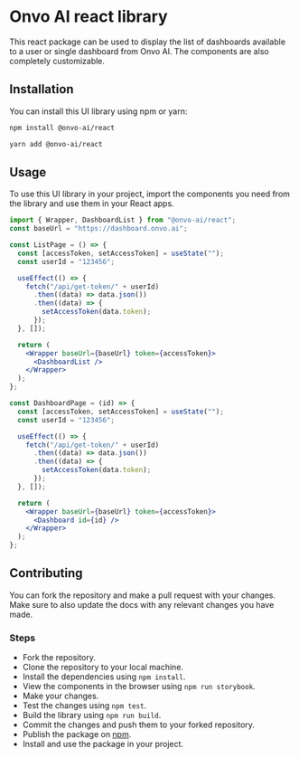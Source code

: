 # Onvo AI react library

This react package can be used to display the list of dashboards available to a user or single dashboard from Onvo AI. The components are also completely customizable.

## Installation

You can install this UI library using npm or yarn:

```bash
npm install @onvo-ai/react
```

```bash
yarn add @onvo-ai/react
```

## Usage

To use this UI library in your project, import the components you need from the library and use them in your React apps.

```jsx
import { Wrapper, DashboardList } from "@onvo-ai/react";
const baseUrl = "https://dashboard.onvo.ai";

const ListPage = () => {
  const [accessToken, setAccessToken] = useState("");
  const userId = "123456";

  useEffect(() => {
    fetch("/api/get-token/" + userId)
      .then((data) => data.json())
      .then((data) => {
        setAccessToken(data.token);
      });
  }, []);

  return (
    <Wrapper baseUrl={baseUrl} token={accessToken}>
      <DashboardList />
    </Wrapper>
  );
};

const DashboardPage = (id) => {
  const [accessToken, setAccessToken] = useState("");
  const userId = "123456";

  useEffect(() => {
    fetch("/api/get-token/" + userId)
      .then((data) => data.json())
      .then((data) => {
        setAccessToken(data.token);
      });
  }, []);

  return (
    <Wrapper baseUrl={baseUrl} token={accessToken}>
      <Dashboard id={id} />
    </Wrapper>
  );
};
```

## Contributing

You can fork the repository and make a pull request with your changes. Make sure to also update the docs with any relevant changes you have made.

### Steps

- Fork the repository.
- Clone the repository to your local machine.
- Install the dependencies using `npm install`.
- View the components in the browser using `npm run storybook`.
- Make your changes.
- Test the changes using `npm test`.
- Build the library using `npm run build`.
- Commit the changes and push them to your forked repository.
- Publish the package on [npm](https://www.npmjs.com/).
- Install and use the package in your project.
